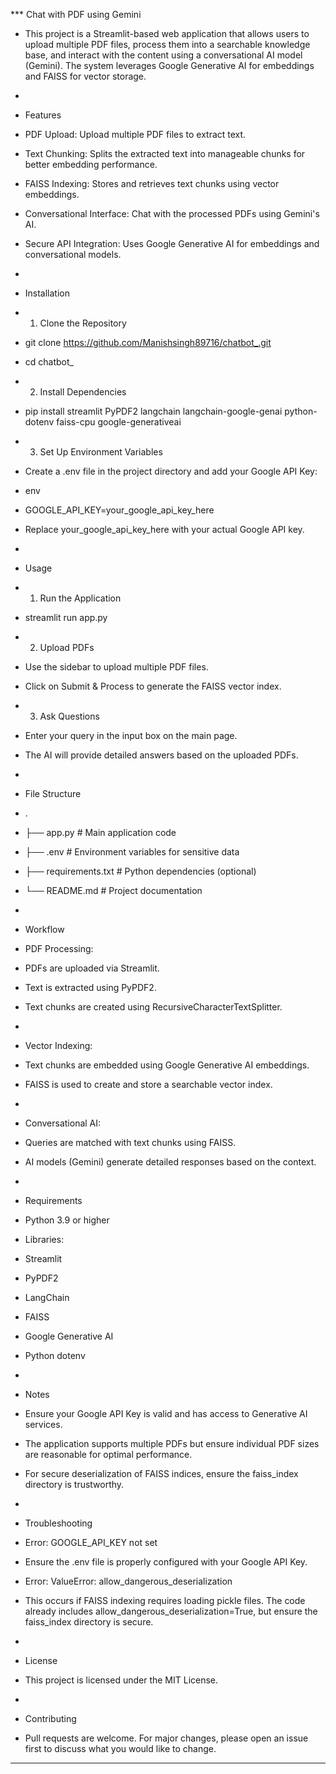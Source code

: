 *** Chat with PDF using Gemini
* This project is a Streamlit-based web application that allows users to upload multiple PDF files, process them into a searchable knowledge base, and interact with the content using a conversational AI model (Gemini). The system leverages Google Generative AI for embeddings and FAISS for vector storage.
* 
* Features
* PDF Upload: Upload multiple PDF files to extract text.
* Text Chunking: Splits the extracted text into manageable chunks for better embedding performance.
* FAISS Indexing: Stores and retrieves text chunks using vector embeddings.
* Conversational Interface: Chat with the processed PDFs using Gemini's AI.
* Secure API Integration: Uses Google Generative AI for embeddings and conversational models.
* 
* Installation
* 1. Clone the Repository
* git clone https://github.com/Manishsingh89716/chatbot_.git
* cd chatbot_
* 2. Install Dependencies
* pip install streamlit PyPDF2 langchain langchain-google-genai python-dotenv faiss-cpu google-generativeai
* 3. Set Up Environment Variables

* Create a .env file in the project directory and add your Google API Key:
* env
* GOOGLE_API_KEY=your_google_api_key_here
* Replace your_google_api_key_here with your actual Google API key.
* 
* Usage

* 1. Run the Application
* streamlit run app.py

* 2. Upload PDFs
* Use the sidebar to upload multiple PDF files.
* Click on Submit & Process to generate the FAISS vector index.

* 3. Ask Questions
* Enter your query in the input box on the main page.
* The AI will provide detailed answers based on the uploaded PDFs.
* 
* File Structure

* .
* ├── app.py                  # Main application code
* ├── .env                    # Environment variables for sensitive data
* ├── requirements.txt        # Python dependencies (optional)
* └── README.md               # Project documentation
* 
* Workflow
* PDF Processing:
* PDFs are uploaded via Streamlit.
* Text is extracted using PyPDF2.
* Text chunks are created using RecursiveCharacterTextSplitter.
* 
* Vector Indexing:
* Text chunks are embedded using Google Generative AI embeddings.
* FAISS is used to create and store a searchable vector index.
* 
* Conversational AI:
* Queries are matched with text chunks using FAISS.
* AI models (Gemini) generate detailed responses based on the context.
* 
* Requirements
* Python 3.9 or higher
* Libraries:
* Streamlit
* PyPDF2
* LangChain
* FAISS
* Google Generative AI
* Python dotenv
* 
* Notes
* Ensure your Google API Key is valid and has access to Generative AI services.
* The application supports multiple PDFs but ensure individual PDF sizes are reasonable for optimal performance.
* For secure deserialization of FAISS indices, ensure the faiss_index directory is trustworthy.
* 
* Troubleshooting
* Error: GOOGLE_API_KEY not set
* Ensure the .env file is properly configured with your Google API Key.
* Error: ValueError: allow_dangerous_deserialization
* This occurs if FAISS indexing requires loading pickle files. The code already includes allow_dangerous_deserialization=True, but ensure the faiss_index directory is secure.
* 
* License
* This project is licensed under the MIT License.
* 
* Contributing
* Pull requests are welcome. For major changes, please open an issue first to discuss what you would like to change.
***
